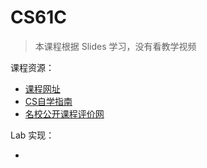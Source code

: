 # CS61C

> 本课程根据 Slides 学习，没有看教学视频

课程资源：

* [课程网址](https://inst.eecs.berkeley.edu/~cs61c/su20/)
* [CS自学指南](https://csdiy.wiki/%E4%BD%93%E7%B3%BB%E7%BB%93%E6%9E%84/CS61C/)
* [名校公开课程评价网](https://conanhujinming.github.io/comments-for-awesome-courses/%E4%BD%93%E7%B3%BB%E7%BB%93%E6%9E%84/UC%20BerkeleyCS61C%E8%AE%A1%E7%AE%97%E6%9C%BA%E6%9E%B6%E6%9E%84%E4%B8%AD%E7%9A%84%E4%BC%9F%E5%A4%A7%E6%80%9D%E6%83%B3/)

Lab 实现：

* 
